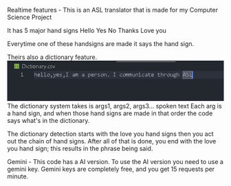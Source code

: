 Realtime features - 
This is an ASL translator that is made for my Computer Science Project

It has 5 major hand signs
    Hello
    Yes
    No
    Thanks
    Love you

Everytime one of these handsigns are made it says the hand sign.

Theirs also a dictionary feature.
![alt text](readmeimgs/image.png)
The dictionary system takes is args1, args2, args3... spoken text
Each arg is a hand sign, and when those hand signs are made in that order the code says what's in the dictionary.

The dictionary detection starts with the love you hand signs then you act out the chain of hand signs.
After all of that is done, you end with the love you hand sign; this results in the phrase being said.

Gemini - 
    This code has a AI version.
    To use the AI version you need to use a gemini key.
    Gemini keys are completely free, and you get 15 requests per minute.